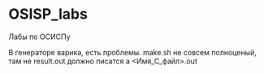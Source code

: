 # OSISP_labs
Лабы по ОСИСПу

В генераторе варика, есть проблемы. make.sh не совсем полноценый, там не result.out должно писатся а <Имя_С_файл>.out
